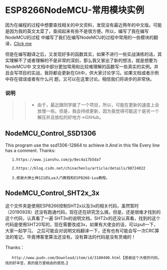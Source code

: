 # ESP8266NodeMCU-常用模块实例

因为在编程的过程中想要查找相关的中文资料，发现没有最近两年的中文版。可能是因为我的英文太菜了，查阅起来有些不是很方便。所以，编写了我在编写NodeMCU的过程
中编写了我们在编写NodeMCU的过程中常用的一些模块的翻译，[Click me](https://github.com/dreamofTaotao/ESP8266NodeMCU-LUA/tree/master/ESP8266NodeMCU-Ch)

但是在编写翻译之后，又发现好多的函数其实，如果不进行一些实战演练的话，其实理解不了或者理解的不是非常的深刻，那么我又冒出了新的想法，就是想要为NodeMCU中
文文档中部分更加常用和比较难理解的函数写一些真实的实例。并且会写项目的实战，我将都会更新在Git中，供大家讨论学习。如果文档或者示例中存在错误或者有什么问
题，又可以在这里讨论。相信我们将进步的非常快。


### 说明
>> * 由于，最近跟同学接了一个项目，所以，可能在更新的速度上会放慢一些。但是，我会持续更新，因为我觉得可能这个是另一个解压并且放松的好地方->GitHub。

## NodeMCU_Control_SSD1306
This program use the ssd1306-12864 to achieve it.And in this file Every line has a comment.
Thanks:
       
       1.https://www.jianshu.com/p/8ec4a17b5da7
       
       2.https://blog.csdn.net/chinachenlu/article/details/90724022
       
       3.感谢大神土神121的Lua入门教程和ESP8266-Lua教程。

## NodeMCU_Control_SHT2x_3x
这个文件夹是使用ESP8266控制SHT2x以及3x的相关代码，虽然暂时（20190928）还没有跑通代码，现在还在研究怎么搞，但是，还是很难才找到的这个代码，认真看了一遍
SHT3x的说明文档，SHT2x的还没认真看，找到的这个代码是使用SHT20写的，现在需要改成3x，如果有大佬会的话，可以pull一下，大家一起学习。
之后可能会对说明文档翻译一下，还有也有可能会写一次CRC算法的笔记，毕竟博客里算法还没有。没有算法的代码是没有灵魂的！

Thanks：
       
       http://www.pudn.com/Download/item/id/3100490.html【感谢这个大佬的代码，找的好辛苦，真的是万里相会的感觉。】
       
